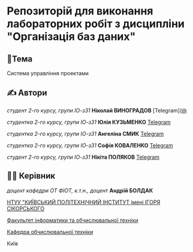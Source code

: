 # Репозиторій для виконання лабораторних робіт з дисципліни "Організація баз даних"

##  📌Тема

Система управління проектами

## ✍️ Автори

_студент 2-го курсу, групи ІО-з31_ **Ніколай ВИНОГРАДОВ** [Telegram]([@](https://t.me/vynohradov_n)

_студентка 2-го курсу, групи ІО-з31_ **Юлія КУЗЬМЕНКО** [Telegram](https://t.me/julii_kuz)

_студентка 2-го курсу, групи ІО-з31_ **Ангеліна СМИК** [Telegram](https://t.me/oangelinochka)

_студентка 2-го курсу, групи ІО-з31_ **Софія КОВАЛЕНКО** [Telegram](https://t.me/ssooonic)

_студент 2-го курсу, групи ІО-з31_ **Нікіта ПОЛЯКОВ** [Telegram](https://t.me/N1k1ta2306)

## 👨‍💼 Керівник

_доцент кафедри ОТ ФІОТ, к.т.н., доцент_ **Андрій БОЛДАК**

[НТУУ "КИЇВСЬКИЙ ПОЛІТЕХНІЧНИЙ ІНСТИТУТ імені ІГОРЯ СІКОРСЬКОГО](https://kpi.ua/)

[Факультет інформатики та обчислювальної техніки](https://fiot.kpi.ua/)

[Кафедра обчислювальної техніки](https://comsys.kpi.ua/)

Київ
